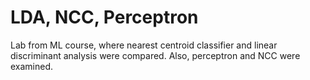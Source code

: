 # LDA, NCC, Perceptron
Lab from ML course, where nearest centroid classifier and linear discriminant analysis were compared. Also, perceptron and NCC were examined.

